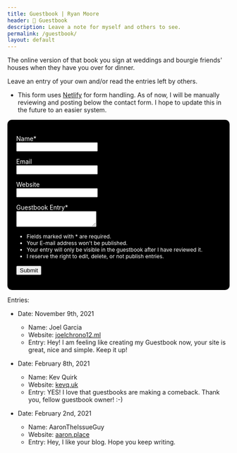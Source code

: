 ```yaml
---
title: Guestbook | Ryan Moore
header: 💬 Guestbook
description: Leave a note for myself and others to see.
permalink: /guestbook/
layout: default
---
```


The online version of that book you sign at weddings and bourgie friends' houses when
they have you over for dinner.

Leave an entry of your own and/or read the entries left by others.

* This form uses <a href="https://www.netlify.com/" target="_blank">Netlify</a> for form handling.
As of now, I will be manually reviewing and posting below the contact form.
I hope to update this in the future to an easier system.

<div style="background-color:black;color:white;padding:20px;border-radius:10px;">
<form method="POST" name = "guestbook" data-netlify="true">  
 <p>  
   <label>Name*</label><br>  
   <input type="text" name="name">  
 </p>  
 <p>  
   <label>Email</label><br>  
   <input type="email" name="email">  
 </p>  
 <p>  
   <label>Website</label><br>  
   <input type="text" name="website">  
 </p>  
 <p>  
   <label>Guestbook Entry*</label><br>  
   <textarea name = "guestbook-entry"></textarea>  
 </p>
 <ul>
   <li style="color:white;font-size:12px">Fields marked with * are required.</li>
   <li style="color:white;font-size:12px">Your E-mail address won't be published.</li>
   <li style="color:white;font-size:12px">Your entry will only be visible in the guestbook after I have reviewed it.</li>
   <li style="color:white;font-size:12px">I reserve the right to edit, delete, or not publish entries.</li>
 </ul>
 <button type="submit">Submit</button>
</form>
</div>

Entries:

<p>
<ul>
  <li>Date: November 9th, 2021</li>
  <ul>
  <li>Name: Joel Garcia</li>
  <li>Website: <a href="https://joelchrono12.ml">joelchrono12.ml</a></li>
  <li>Entry: Hey! I am feeling like creating my Guestbook now, your site is great, nice and simple. Keep it up!</li>
</ul></ul>
</p>

<p>
<ul>
  <li>Date: February 8th, 2021</li>
  <ul>
  <li>Name: Kev Quirk</li>
  <li>Website: <a href="https://kevq.uk">kevq.uk</a></li>
  <li>Entry: YES! I love that guestbooks are making a comeback. Thank you, fellow guestbook owner! :-)</li>
</ul></ul>
</p>

<p>
<ul>
  <li>Date: February 2nd, 2021</li>
  <ul>
  <li>Name: AaronTheIssueGuy</li>
  <li>Website: <a href="http://aaron.place//">aaron.place</a></li>
  <li>Entry: Hey, I like your blog. Hope you keep writing.</li>
</ul></ul>
</p>

